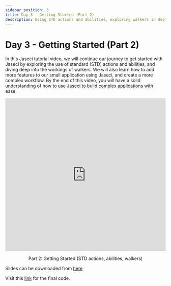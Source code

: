 ```yaml
---
sidebar_position: 3
title: Day 3 - Getting Started (Part 2)
description: Using STD actions and abilities, exploring walkers in depth, and adding more features to the previously created small application with Jaseci.
---
```


# Day 3 - **Getting Started (Part 2)**


In this Jaseci tutorial video, we will continue our journey to get started with Jaseci by exploring the use of standard (STD) actions and abilities, and diving deep into the workings of walkers. We will also learn how to add more features to our small application using Jaseci, and create a more complex workflow. By the end of this video, you will have a solid understanding of how to use Jaseci to build complex applications with ease.


<div style="text-align: center">
    <iframe src="https://drive.google.com/file/d/1FbcpTgnmyvqyMGz8aE6nUJMCHv0LYSf5/preview" width="100%" height="480" frameborder="0"></iframe>
    <p>Part 2:  Getting Started (STD actions, abilities, walkers)</p>
</div>

Slides can be downloaded from [here](https://github.com/Jaseci-Labs/jaseci/blob/main/examples/coursework-series-uom/2_jaseci_quickstart/2.2/slides.pdf)

Visit this [link](../../../../examples/coursework-series-uom/2_jaseci_quickstart/2.2/end) for the final code.

